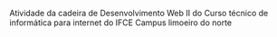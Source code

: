 Atividade da cadeira de Desenvolvimento Web II do Curso técnico de informática para internet do IFCE Campus limoeiro do norte
